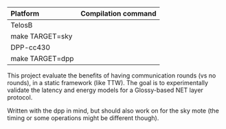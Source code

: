 |Platform| Compilation command |
|:---|:---|
|TelosB 
  | make TARGET=sky |
|DPP-cc430 
  | make TARGET=dpp |

This project evaluate the benefits of having communication rounds (vs no rounds), in a static framework (like TTW). The goal is to experimentally validate the latency and energy models for a Glossy-based NET layer protocol.

Written with the dpp in mind, but should also work on for the sky mote (the timing or some operations might be different though).
